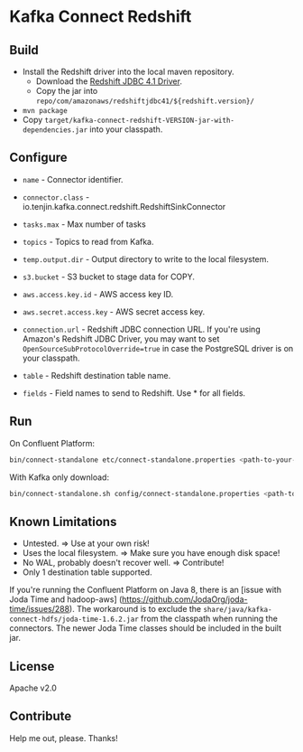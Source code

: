 Kafka Connect Redshift
======================

## Build

* Install the Redshift driver into the local maven repository.
    * Download the [Redshift JDBC 4.1 Driver](http://docs.aws.amazon.com/redshift/latest/mgmt/configure-jdbc-connection.html).
    * Copy the jar into `repo/com/amazonaws/redshiftjdbc41/${redshift.version}/`
* `mvn package`
* Copy `target/kafka-connect-redshift-VERSION-jar-with-dependencies.jar` into your classpath.


## Configure

* `name` - Connector identifier.
* `connector.class` - io.tenjin.kafka.connect.redshift.RedshiftSinkConnector
* `tasks.max` - Max number of tasks
* `topics` - Topics to read from Kafka.

* `temp.output.dir` - Output directory to write to the local filesystem.
* `s3.bucket` - S3 bucket to stage data for COPY.
* `aws.access.key.id` - AWS access key ID.
* `aws.secret.access.key` - AWS secret access key.
* `connection.url` - Redshift JDBC connection URL. If you're using Amazon's Redshift JDBC Driver, you may want to set
`OpenSourceSubProtocolOverride=true` in case the PostgreSQL driver is on your classpath.
* `table` - Redshift destination table name.
* `fields` - Field names to send to Redshift. Use * for all fields.

## Run

On Confluent Platform:
```bash
bin/connect-standalone etc/connect-standalone.properties <path-to-your-connect-redshift.properties> <other-connector.properties> ...
```

With Kafka only download:
```bash
bin/connect-standalone.sh config/connect-standalone.properties <path-to-your-connect-redshift.properties> <other-connector.properties> ...
```


## Known Limitations

* Untested. => Use at your own risk!
* Uses the local filesystem. => Make sure you have enough disk space!
* No WAL, probably doesn't recover well. => Contribute!
* Only 1 destination table supported.

If you're running the Confluent Platform on Java 8, there is an [issue with Joda Time and hadoop-aws]
(https://github.com/JodaOrg/joda-time/issues/288).  The workaround is to exclude the `share/java/kafka-connect-hdfs/joda-time-1.6.2.jar`
from the classpath when running the connectors.  The newer Joda Time classes should be included in the built jar.

## License

Apache v2.0

## Contribute

Help me out, please.  Thanks!
